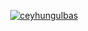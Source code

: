 
<p align="center">
  <a href="https://ceyhungulbas.netlify.app/">
     <!-- <img align="center" src="https://github-readme-stats.vercel.app/api?username=ceyhungulbas&count_private=true&show_icons=true&theme=tokyonight&hide=stars" /> -->
    <img align="center" src="https://github-readme-streak-stats.herokuapp.com?user=ceyhungulbas&theme=tokyonight" alt="ceyhungulbas" />
   <!-- <img align="center" src="https://github-readme-stats.vercel.app/api/top-langs/?username=ceyhungulbas&layout=compact&theme=tokyonight&langs_count=10" /> -->
  </a>
</p>


<!--
**ceyhungulbas/ceyhungulbas** is a ✨ _special_ ✨ repository because its `README.md` (this file) appears on your GitHub profile.

Here are some ideas to get you started:

- 🔭 I’m currently working on ...
- 🌱 I’m currently learning ...
- 👯 I’m looking to collaborate on ...
- 🤔 I’m looking for help with ...
- 💬 Ask me about ...
- 📫 How to reach me: ...
- 😄 Pronouns: ...
- ⚡ Fun fact: ...
-->

